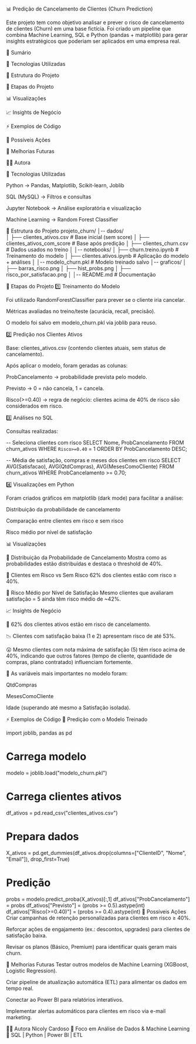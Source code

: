 📊 Predição de Cancelamento de Clientes (Churn Prediction)

Este projeto tem como objetivo analisar e prever o risco de cancelamento de clientes (Churn) em uma base fictícia.
Foi criado um pipeline que combina Machine Learning, SQL e Python (pandas + matplotlib) para gerar insights estratégicos que poderiam ser aplicados em uma empresa real.

📑 Sumário

🚀 Tecnologias Utilizadas

📂 Estrutura do Projeto

🔎 Etapas do Projeto

📊 Visualizações

📈 Insights de Negócio

⚡ Exemplos de Código

🎯 Possíveis Ações

📌 Melhorias Futuras

👩‍💻 Autora

🚀 Tecnologias Utilizadas

Python → Pandas, Matplotlib, Scikit-learn, Joblib

SQL (MySQL) → Filtros e consultas

Jupyter Notebook → Análise exploratória e visualização

Machine Learning → Random Forest Classifier

📂 Estrutura do Projeto
projeto_churn/
│-- dados/                     
│   ├── clientes_ativos.csv        # Base inicial (sem score)
│   ├── clientes_ativos_com_score  # Base após predição
│   ├── clientes_churn.csv         # Dados usados no treino
│
│-- notebooks/
│   ├── churn.treino.ipynb         # Treinamento do modelo
│   ├── clientes.ativos.ipynb      # Aplicação do modelo + análises
│
│-- modelo_churn.pkl               # Modelo treinado salvo
│-- graficos/
│   ├── barras_risco.png
│   ├── hist_probs.png
│   ├── risco_por_satisfacao.png
│
│-- README.md                      # Documentação

🔎 Etapas do Projeto
1️⃣ Treinamento do Modelo

Foi utilizado RandomForestClassifier para prever se o cliente iria cancelar.

Métricas avaliadas no treino/teste (acurácia, recall, precisão).

O modelo foi salvo em modelo_churn.pkl via joblib para reuso.

2️⃣ Predição nos Clientes Ativos

Base: clientes_ativos.csv (contendo clientes atuais, sem status de cancelamento).

Após aplicar o modelo, foram geradas as colunas:

ProbCancelamento → probabilidade prevista pelo modelo.

Previsto → 0 = não cancela, 1 = cancela.

Risco(>=0.40) → regra de negócio: clientes acima de 40% de risco são considerados em risco.

3️⃣ Análises no SQL

Consultas realizadas:

-- Seleciona clientes com risco
SELECT Nome, ProbCancelamento
FROM churn_ativos
WHERE `Risco>=0.40` = 1
ORDER BY ProbCancelamento DESC;

-- Média de satisfação, compras e meses dos clientes em risco
SELECT AVG(Satisfacao), AVG(QtdCompras), AVG(MesesComoCliente)
FROM churn_ativos
WHERE ProbCancelamento >= 0.70;

4️⃣ Visualizações em Python

Foram criados gráficos em matplotlib (dark mode) para facilitar a análise:

Distribuição da probabilidade de cancelamento

Comparação entre clientes em risco e sem risco

Risco médio por nível de satisfação

📊 Visualizações

📌 Distribuição da Probabilidade de Cancelamento
Mostra como as probabilidades estão distribuídas e destaca o threshold de 40%.


📌 Clientes em Risco vs Sem Risco
62% dos clientes estão com risco ≥ 40%.


📌 Risco Médio por Nível de Satisfação
Mesmo clientes que avaliaram satisfação = 5 ainda têm risco médio de ~42%.


📈 Insights de Negócio

🔴 62% dos clientes ativos estão em risco de cancelamento.

📉 Clientes com satisfação baixa (1 e 2) apresentam risco de até 53%.

😮 Mesmo clientes com nota máxima de satisfação (5) têm risco acima de 40%, indicando que outros fatores (tempo de cliente, quantidade de compras, plano contratado) influenciam fortemente.

🛒 As variáveis mais importantes no modelo foram:

QtdCompras

MesesComoCliente

Idade
(superando até mesmo a Satisfação isolada).

⚡ Exemplos de Código
📌 Predição com o Modelo Treinado

import joblib, pandas as pd

# Carrega modelo
modelo = joblib.load("modelo_churn.pkl")

# Carrega clientes ativos
df_ativos = pd.read_csv("clientes_ativos.csv")

# Prepara dados
X_ativos = pd.get_dummies(df_ativos.drop(columns=["ClienteID", "Nome", "Email"]),
                          drop_first=True)

# Predição
probs = modelo.predict_proba(X_ativos)[:,1]
df_ativos["ProbCancelamento"] = probs
df_ativos["Previsto"] = (probs >= 0.5).astype(int)
df_ativos["Risco(>=0.40)"] = (probs >= 0.4).astype(int)
🎯 Possíveis Ações
Criar campanhas de retenção personalizadas para clientes em risco ≥ 40%.

Reforçar ações de engajamento (ex.: descontos, upgrades) para clientes de satisfação baixa.

Revisar os planos (Básico, Premium) para identificar quais geram mais churn.

📌 Melhorias Futuras
Testar outros modelos de Machine Learning (XGBoost, Logistic Regression).

Criar pipeline de atualização automática (ETL) para alimentar os dados em tempo real.

Conectar ao Power BI para relatórios interativos.

Implementar alertas automáticos para clientes em risco via e-mail marketing.

👩‍💻 Autora
Nicoly Cardoso
💼 Foco em Análise de Dados & Machine Learning
📍 SQL | Python | Power BI | ETL

